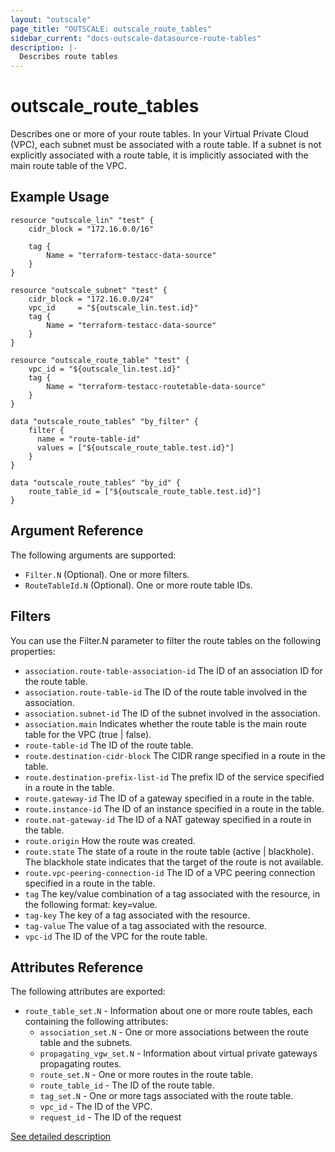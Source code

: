 ```yaml
---
layout: "outscale"
page_title: "OUTSCALE: outscale_route_tables"
sidebar_current: "docs-outscale-datasource-route-tables"
description: |-
  Describes route tables
---
```


# outscale_route_tables

Describes one or more of your route tables.
In your Virtual Private Cloud (VPC), each subnet must be associated with a route table. If a subnet is not explicitly associated with a route table, it is implicitly associated with the main route table of the VPC.

## Example Usage

```hcl
resource "outscale_lin" "test" {
    cidr_block = "172.16.0.0/16"

    tag {
        Name = "terraform-testacc-data-source"
    }
}

resource "outscale_subnet" "test" {
    cidr_block = "172.16.0.0/24"
    vpc_id     = "${outscale_lin.test.id}"
    tag {
        Name = "terraform-testacc-data-source"
    }
}

resource "outscale_route_table" "test" {
    vpc_id = "${outscale_lin.test.id}"
    tag {
        Name = "terraform-testacc-routetable-data-source"
    }
}

data "outscale_route_tables" "by_filter" {
    filter {
      name = "route-table-id"
      values = ["${outscale_route_table.test.id}"]
    }
}

data "outscale_route_tables" "by_id" {
    route_table_id = ["${outscale_route_table.test.id}"]
}
```

## Argument Reference

The following arguments are supported:

* `Filter.N` (Optional). One or more filters.
* `RouteTableId.N` (Optional). One or more route table IDs.

## Filters

You can use the Filter.N parameter to filter the route tables on the following properties:

* `association.route-table-association-id` The ID of an association ID for the route table.
* `association.route-table-id` The ID of the route table involved in the association.
* `association.subnet-id` The ID of the subnet involved in the association.
* `association.main` Indicates whether the route table is the main route table for the VPC (true | false).
* `route-table-id` The ID of the route table.
* `route.destination-cidr-block` The CIDR range specified in a route in the table.
* `route.destination-prefix-list-id` The prefix ID of the service specified in a route in the table.
* `route.gateway-id` The ID of a gateway specified in a route in the table.
* `route.instance-id` The ID of an instance specified in a route in the table.
* `route.nat-gateway-id` The ID of a NAT gateway specified in a route in the table.
* `route.origin` How the route was created.
* `route.state` The state of a route in the route table (active | blackhole). The blackhole state indicates that the target of the route is not available.
* `route.vpc-peering-connection-id` The ID of a VPC peering connection specified in a route in the table.
* `tag` The key/value combination of a tag associated with the resource, in the following format: key=value.
* `tag-key` The key of a tag associated with the resource.
* `tag-value` The value of a tag associated with the resource.
* `vpc-id` The ID of the VPC for the route table.

## Attributes Reference

The following attributes are exported:

* `route_table_set.N` - Information about one or more route tables, each containing the following attributes:
  - `association_set.N` - One or more associations between the route table and the subnets.
  - `propagating_vgw_set.N` - Information about virtual private gateways propagating routes.
  - `route_set.N` - One or more routes in the route table.
  - `route_table_id` - The ID of the route table.
  - `tag_set.N` - One or more tags associated with the route table.
  - `vpc_id` - The ID of the VPC.
  - `request_id` - The ID of the request

[See detailed description](http://docs.outscale.com/api_fcu/operations/Action_DescribeRouteTables_get.html#_api_fcu-action_describeroutetables_get)
